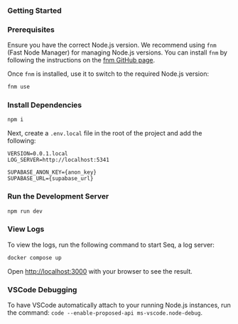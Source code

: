### Getting Started

### Prerequisites

Ensure you have the correct Node.js version. We recommend using `fnm` (Fast Node Manager) for managing Node.js versions. You can install `fnm` by following the instructions on the [fnm GitHub page](https://github.com/Schniz/fnm).

Once `fnm` is installed, use it to switch to the required Node.js version:

```bash
fnm use
```

### Install Dependencies

```bash
npm i
```

Next, create a `.env.local` file in the root of the project and add the following:

```env
VERSION=0.0.1.local
LOG_SERVER=http://localhost:5341

SUPABASE_ANON_KEY={anon_key}
SUPABASE_URL={supabase_url}
```

### Run the Development Server

```bash
npm run dev
```

### View Logs

To view the logs, run the following command to start Seq, a log server:

```bash
docker compose up
```

Open [http://localhost:3000](http://localhost:3000) with your browser to see the result.

### VSCode Debugging

To have VSCode automatically attach to your running Node.js instances, run the command:
`code --enable-proposed-api ms-vscode.node-debug`.
